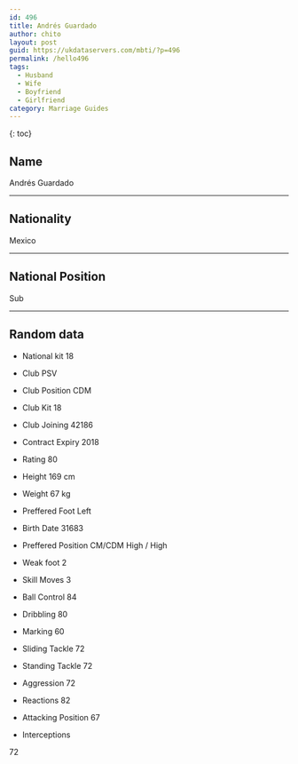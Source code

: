 ```yaml
---
id: 496
title: Andrés Guardado
author: chito
layout: post
guid: https://ukdataservers.com/mbti/?p=496
permalink: /hello496
tags:
  - Husband
  - Wife
  - Boyfriend
  - Girlfriend
category: Marriage Guides
---
```



{: toc}

## Name  
Andrés Guardado 

* * *

## Nationality  
Mexico 

* * *

## National Position  
Sub 

* * *

## Random data 

  * National kit 
18 

  * Club 
PSV 

  * Club Position 
CDM 

  * Club Kit 
18 

  * Club Joining 
42186 

  * Contract Expiry 
2018 

  * Rating 
80 

  * Height 
169 cm 

  * Weight 
67 kg 

  * Preffered Foot 
Left 

  * Birth Date 
31683 

  * Preffered Position 
CM/CDM High / High 

  * Weak foot 
2 

  * Skill Moves 
3 

  * Ball Control 
84 

  * Dribbling 
80 

  * Marking 
60 

  * Sliding Tackle 
72 

  * Standing Tackle 
72 

  * Aggression 
72 

  * Reactions 
82 

  * Attacking Position 
67 

  * Interceptions 

72